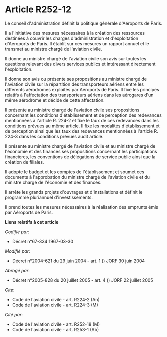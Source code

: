 # Article R252-12

Le conseil d'administration définit la politique générale d'Aéroports de Paris.

Il a l'initiative des mesures nécessaires à la création des ressources destinées à couvrir les charges d'administration et
d'exploitation d'Aéroports de Paris. Il établit sur ces mesures un rapport annuel et le transmet au ministre chargé de
l'aviation civile.

Il donne au ministre chargé de l'aviation civile son avis sur toutes les questions relevant des divers services publics et
intéressant directement l'exploitation.

Il donne son avis ou présente ses propositions au ministre chargé de l'aviation civile sur la répartition des transporteurs
aériens entre les différents aérodromes exploités par Aéroports de Paris. Il fixe les principes relatifs à l'affectation des
transporteurs aériens dans les aérogares d'un même aérodrome et décide de cette affectation.

Il présente au ministre chargé de l'aviation civile ses propositions concernant les conditions d'établissement et de
perception des redevances mentionnées à l'article R. 224-2 et fixe le taux de ces redevances dans les conditions prévues au
même article. Il fixe les modalités d'établissement et de perception ainsi que les taux des redevances mentionnées à
l'article R. 224-3 dans les conditions prévues audit article.

Il présente au ministre chargé de l'aviation civile et au ministre chargé de l'économie et des finances ses propositions
concernant les participations financières, les conventions de délégations de service public ainsi que la création de
filiales.

Il adopte le budget et les comptes de l'établissement et soumet ces documents à l'approbation du ministre chargé de
l'aviation civile et du ministre chargé de l'économie et des finances.

Il arrête les grands projets d'ouvrages et d'installations et définit le programme pluriannuel d'investissements.

Il prend toutes les mesures nécessaires à la réalisation des emprunts émis par Aéroports de Paris.

**Liens relatifs à cet article**

_Codifié par_:

  - Décret n°67-334 1967-03-30

_Modifié par_:

  - Décret n°2004-621 du 29 juin 2004 - art. 1 () JORF 30 juin 2004

_Abrogé par_:

  - Décret n°2005-828 du 20 juillet 2005 - art. 4 () JORF 22 juillet 2005

_Cite_:

  - Code de l'aviation civile - art. R224-2 (An)
  - Code de l'aviation civile - art. R224-3 (M)

_Cité par_:

  - Code de l'aviation civile - art. R252-18 (M)
  - Code de l'aviation civile - art. R253-1 (Ab)

